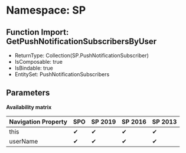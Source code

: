 # Namespace: SP

## Function Import: GetPushNotificationSubscribersByUser

- ReturnType: Collection(SP.PushNotificationSubscriber)
- IsComposable: true
- IsBindable: true
- EntitySet: PushNotificationSubscribers

## Parameters

**Availability matrix**

Navigation Property | SPO | SP 2019 | SP 2016 | SP 2013
----------|-----|---------|---------|--------
this | ✔ | ✔ | ✔ | ✔
userName | ✔ | ✔ | ✔ | ✔
